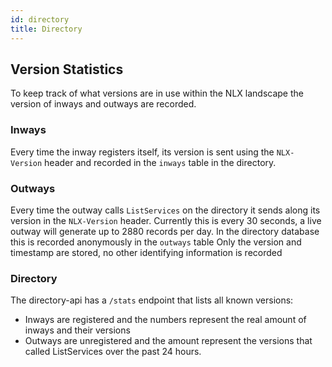 ```yaml
---
id: directory
title: Directory
---
```


## Version Statistics

To keep track of what versions are in use within the NLX landscape the version of inways and outways are recorded.

### Inways

Every time the inway registers itself, its version is sent using the `NLX-Version` header and recorded in the `inways` table in the directory. 

### Outways

Every time the outway calls `ListServices` on the directory it sends along its version in the `NLX-Version` header.
Currently this is every 30 seconds, a live outway will generate up to 2880 records per day.
In the directory database this is recorded anonymously in the `outways` table
Only the version and timestamp are stored, no other identifying information is recorded

### Directory

The directory-api has a `/stats` endpoint that lists all known versions:
- Inways are registered and the numbers represent the real amount of inways and their versions
- Outways are unregistered and the amount represent the versions that called ListServices over the past 24 hours.
